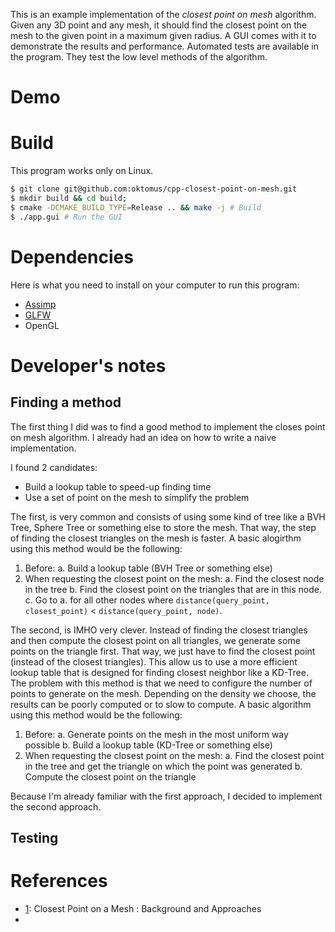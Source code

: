 This is an example implementation of the *closest point on mesh* algorithm. Given any 3D point and any mesh, it should find the closest point on the mesh to the given point in a maximum given radius. A GUI comes with it to demonstrate the results and performance. Automated tests are available in the program. They test the low level methods of the algorithm.

# Demo

# Build

This program works only on Linux.

```sh
$ git clone git@github.com:oktomus/cpp-closest-point-on-mesh.git
$ mkdir build && cd build;
$ cmake -DCMAKE_BUILD_TYPE=Release .. && make -j # Build
$ ./app.gui # Run the GUI
```


# Dependencies

Here is what you need to install on your computer to run this program:
- [Assimp](https://www.assimp.org/)
- [GLFW](https://www.glfw.org/)
- OpenGL

# Developer's notes 

## Finding a method

The first thing I did was to find a good method to implement the closes point on mesh algorithm. I already had an idea on how to write a naive implementation.

I found 2 candidates:
- Build a lookup table to speed-up finding time
- Use a set of point on the mesh to simplify the problem

The first, is very common and consists of using some kind of tree like a BVH Tree, Sphere Tree or something else to store the mesh. That way, the step of finding the closest triangles on the mesh is faster. A basic alogirthm using this method would be the following:

1. Before:
  a. Build a lookup table (BVH Tree or something else)
2. When requesting the closest point on the mesh:
  a. Find the closest node in the tree
  b. Find the closest point on the triangles that are in this node.
  c. Go to a. for all other nodes where `distance(query_point, closest_point)` < `distance(query_point, node)`.

The second, is IMHO very clever. Instead of finding the closest triangles and then compute the closest point on all triangles, we generate some points on the triangle first. That way, we just have to find the closest point (instead of the closest triangles). This allow us to use a more efficient lookup table that is designed for finding closest neighbor like a KD-Tree. The problem with this method is that we need to configure the number of points to generate on the mesh. Depending on the density we choose, the results can be poorly computed or to slow to compute. A basic algorithm using this method would be the following:

1. Before:
  a. Generate points on the mesh in the most uniform way possible
  b. Build a lookup table (KD-Tree or something else)
2. When requesting the closest point on the mesh:
  a. Find the closest point in the tree and get the triangle on which the point was generated
  b. Compute the closest point on the triangle 

Because I'm already familiar with the first approach, I decided to implement the second approach.

## Testing


# References

- [1](https://github.com/bronzelion/closest-point-on-mesh/wiki/Closest-Point-on-a-Mesh-:-Background-and-Approaches): Closest Point on a Mesh : Background and Approaches
- 